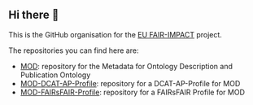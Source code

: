 ## Hi there 👋

This is the GitHub organisation for the [EU FAIR-IMPACT](https://fair-impact.eu/) project.

The repositories you can find here are:

- [MOD](https://github.com/fair-IMPACT/mod): repository for the Metadata for Ontology Description and Publication Ontology
- [MOD-DCAT-AP-Profile](https://github.com/FAIR-IMPACT/MOD-DCAT-AP-profile): repository for a DCAT-AP-Profile for MOD
- [MOD-FAIRsFAIR-Profile](https://github.com/FAIR-IMPACT/MOD-FAIRsFAIR-profile): repository for a FAIRsFAIR Profile for MOD


<!--

**Here are some ideas to get you started:**


🙋‍♀️ A short introduction - what is your organization all about?
🌈 Contribution guidelines - how can the community get involved?
👩‍💻 Useful resources - where can the community find your docs? Is there anything else the community should know?
🍿 Fun facts - what does your team eat for breakfast?
🧙 Remember, you can do mighty things with the power of [Markdown](https://docs.github.com/github/writing-on-github/getting-started-with-writing-and-formatting-on-github/basic-writing-and-formatting-syntax)
-->
